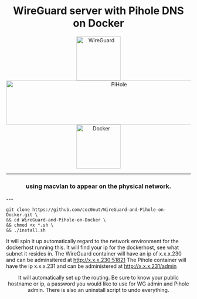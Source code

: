 <h1 align="center"> WireGuard server with Pihole DNS on Docker </h1> 

<div align="center">
<img src="https://github.com/coc0nut/WireGuard-and-Pihole-on-Docker/assets/9300178/69e83f44-d7be-4feb-b88c-5b9237126d2c" alt="WireGuard" width="120" height="120" />
<img src="https://github.com/coc0nut/WireGuard-and-Pihole-on-Docker/assets/9300178/2aa47e18-eb79-450f-9f3e-5b57572bf911" alt="PiHole" width="600" height="120" />
<img src="https://github.com/coc0nut/WireGuard-and-Pihole-on-Docker/assets/9300178/ef805c47-7c33-4cb9-92d7-c7677e4a35b9" alt="Docker" width="120" height="120" />
</div>

---
<h3 align="center">using macvlan to appear on the physical network.</h3>
---

```shell
git clone https://github.com/coc0nut/WireGuard-and-Pihole-on-Docker.git \
&& cd WireGuard-and-Pihole-on-Docker \
&& chmod +x *.sh \
&& ./install.sh
```

It will spin it up automatically regard to the network environment for the dockerhost running this.
It will find your ip for the dockerhost, see what subnet it resides in.
The WireGuard container will have an ip of x.x.x.230 and can be adminsitered at http://x.x.x.230:51821
The Pihole container will have the ip x.x.x.231 and can be administered at http://x.x.x.231/admin

<p align="center">
It will automatically set up the routing.
Be sure to know your public hostname or ip, a password you would like to use for WG admin and Pihole admin.
There is also an uninstall script to undo everything.
</p>
